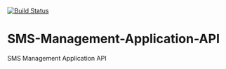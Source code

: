 [![Build Status](https://travis-ci.org/dessHub/SMS-Management-Application-API.svg?branch=develop)](https://travis-ci.org/dessHub/SMS-Management-Application-API)

# SMS-Management-Application-API
SMS Management Application API

